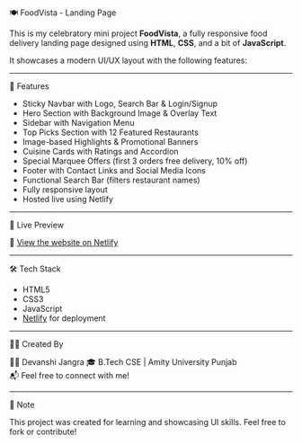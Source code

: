 🍽️ FoodVista - Landing Page

This is my celebratory mini project **FoodVista**, a fully responsive food delivery landing page designed using **HTML**, **CSS**, and a bit of **JavaScript**.  

It showcases a modern UI/UX layout with the following features:

---

🌟 Features

- Sticky Navbar with Logo, Search Bar & Login/Signup
- Hero Section with Background Image & Overlay Text
- Sidebar with Navigation Menu
- Top Picks Section with 12 Featured Restaurants
- Image-based Highlights & Promotional Banners
- Cuisine Cards with Ratings and Accordion
- Special Marquee Offers (first 3 orders free delivery, 10% off)
- Footer with Contact Links and Social Media Icons
- Functional Search Bar (filters restaurant names)
- Fully responsive layout
- Hosted live using Netlify

---

🚀 Live Preview

🔗 [View the website on Netlify](https://foodvista-devanshijangra-fb61f3.netlify.app/)

---

🛠️ Tech Stack

- HTML5  
- CSS3  
- JavaScript  
- [Netlify](https://www.netlify.com/) for deployment  


---

🙋‍♀️ Created By

👩‍💻 Devanshi Jangra 
🎓 B.Tech CSE | Amity University Punjab  
📬 Feel free to connect with me!

---

📌 Note

This project was created for learning and showcasing UI skills. Feel free to fork or contribute!

